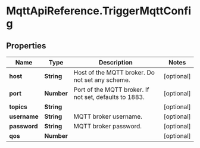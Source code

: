 # MqttApiReference.TriggerMqttConfig

## Properties

Name | Type | Description | Notes
------------ | ------------- | ------------- | -------------
**host** | **String** | Host of the MQTT broker. Do not set any scheme. | [optional] 
**port** | **Number** | Port of the MQTT broker. If not set, defaults to 1883. | [optional] 
**topics** | **String** |  | [optional] 
**username** | **String** | MQTT broker username. | [optional] 
**password** | **String** | MQTT broker password. | [optional] 
**qos** | **Number** |  | [optional] 


